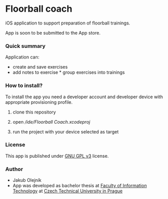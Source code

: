 # Floorball coach #

iOS application to support preparation of floorball trainings.

App is soon to be submitted to the App store.

### Quick summary ###

Application can:

* create and save exercises
* add notes to exercise
* group exercises into trainings

### How to install? ###

To install the app you need a developer account and developer device with appropriate provisioning profile.

1. clone this repository
2. open *<repo>/ide/Floorball Coach.xcodeproj*

3. run the project with your device selected as target

### License ###

This app is published under [GNU GPL v3](http://www.gnu.org/licenses/gpl.txt) license.

### Author ###

* Jakub Olejník
* App was developed as bachelor thesis at [Faculty of Information Technology](http://fit.cvut.cz) at [Czech Technical University in Prague](http://cvut.cz)